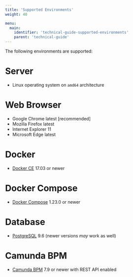 ```yaml
---
title: 'Supported Environments'
weight: 40

menu:
  main:
    identifier: 'technical-guide-supported-environments'
    parent: 'technical-guide'
---
```


The following environments are supported:

# Server

- Linux operating system on `amd64` architecture

# Web Browser

- Google Chrome latest [recommended]
- Mozilla Firefox latest
- Internet Explorer 11
- Microsoft Edge latest

# Docker

- [Docker CE](https://docs.docker.com/install/) 17.03 or newer

# Docker Compose

- [Docker Compose](https://docs.docker.com/compose/) 1.23.0 or newer

# Database

- [PostgreSQL](https://www.postgresql.org/) 9.6 (newer versions _may_ work as well)

# Camunda BPM

- [Camunda BPM](https://camunda.com/) 7.9 or newer with REST API enabled
